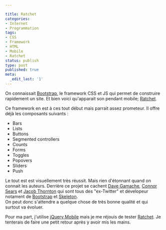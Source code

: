 ```yaml
---

title: Ratchet
categories:
- Internet
- Programmation
tags:
- CSS
- Framework
- HTML
- Mobile
- Ratchet
status: publish
type: post
published: true
meta:
  _edit_last: '1'
---
```

<p>On connaissait <a href="https://twitter.github.com/bootstrap/">Bootstrap</a>, le framework CSS et JS qui permet de construire rapidement un site. Et bien voici qu'apparait son pendant mobile; <a href="https://maker.github.com/ratchet/">Ratchet</a>.</p>

<p>Ce framework en est à ces tout début mais parrait assez prometeur. Il offre déjà les composants suivants :</p>

<ul>
<li>Bars</li>
<li>Lists</li>
<li>Buttons</li>
<li>Segmented controllers</li>
<li>Counts</li>
<li>Forms</li>
<li>Toggles</li>
<li>Popovers</li>
<li>Sliders</li>
<li>Push</li>
</ul>

<p>Le tout est est visuellement très réussit. Mais rien d'étonnant quand on connait les auteurs. Derrière ce projet se cachent <a href="https://www.twitter.com/dhg">Dave Gamache</a>, <a href="https://www.twitter.com/connors">Connor Sears</a> et <a href="Dave Gamache, Connor Sears, and Jacob Thornton">Jacob Thornton</a> qui sont tous des "ex-Twitter" et dévelopeur notament de <a href="https://twitter.github.com/bootstrap/">Bootstrap</a> et <a href="https://www.getskeleton.com/">Skeleton</a>. <br />
On peut donc s'attendre a quelque chose de très bonne qualité et qui surtout va évoluer.</p>

<p>Pour ma part, j'utilise <a href="https://jquerymobile.com/">jQuery Mobile</a> mais je me réjouis de tester <a href="https://maker.github.com/ratchet/">Ratchet</a>. Je tenterais de faire une petit retour après y avoir mis les mains.</p>
